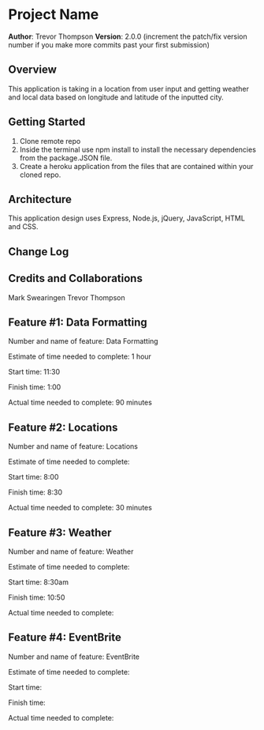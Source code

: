 # Project Name

**Author**: Trevor Thompson
**Version**: 2.0.0 (increment the patch/fix version number if you make more commits past your first submission)

## Overview

This application is taking in a location from user input and getting weather and local data based on longitude and latitude of the inputted city.

## Getting Started

1. Clone remote repo
2. Inside the terminal use npm install to install the necessary dependencies from the package.JSON file.
3. Create a heroku application from the files that are contained within your cloned repo.

## Architecture

This application design uses Express, Node.js, jQuery, JavaScript, HTML and CSS.

## Change Log



## Credits and Collaborations
  Mark Swearingen
  Trevor Thompson

## Feature #1: Data Formatting

Number and name of feature: Data Formatting

Estimate of time needed to complete: 1 hour

Start time: 11:30

Finish time: 1:00

Actual time needed to complete: 90 minutes

## Feature #2: Locations

Number and name of feature: Locations

Estimate of time needed to complete: 

Start time: 8:00

Finish time: 8:30

Actual time needed to complete: 30 minutes

## Feature #3: Weather

Number and name of feature: Weather

Estimate of time needed to complete: 

Start time: 8:30am

Finish time: 10:50

Actual time needed to complete: 

## Feature #4: EventBrite

Number and name of feature: EventBrite

Estimate of time needed to complete: 

Start time: 

Finish time: 

Actual time needed to complete: 